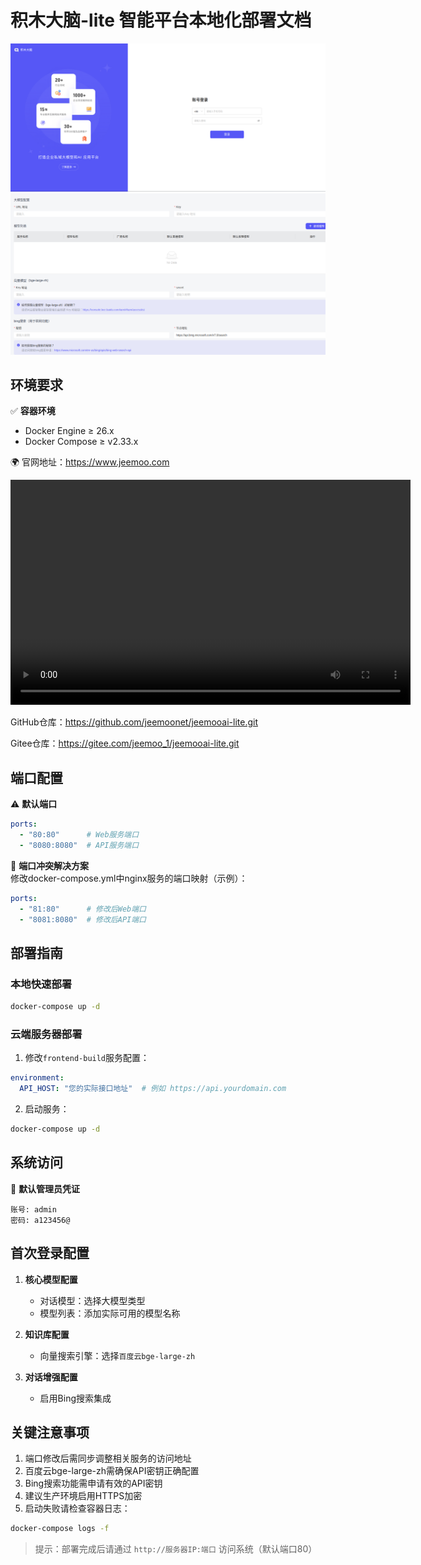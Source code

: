 # 积木大脑-lite 智能平台本地化部署文档




![登录页](image-1.png)
![配置示意图](image.png)

## 环境要求
✅ **容器环境**
- Docker Engine ≥ 26.x
- Docker Compose ≥ v2.33.x

🌍 官网地址：https://www.jeemoo.com

<video width="640" height="360" controls>
  <source src="https://openai-res.jeemoo.com/static/eb-video.mp4" type="video/mp4">
  您的浏览器不支持视频标签。
</video>


GitHub仓库：https://github.com/jeemoonet/jeemooai-lite.git

Gitee仓库：https://gitee.com/jeemoo_1/jeemooai-lite.git


## 端口配置
⚠️ **默认端口**
```yaml
ports:
  - "80:80"      # Web服务端口
  - "8080:8080"  # API服务端口
```

🚨 **端口冲突解决方案**  
修改docker-compose.yml中nginx服务的端口映射（示例）：
```yaml
ports:
  - "81:80"      # 修改后Web端口
  - "8081:8080"  # 修改后API端口
```

## 部署指南
### 本地快速部署
```bash
docker-compose up -d
```

### 云端服务器部署
1. 修改`frontend-build`服务配置：
```yaml
environment:
  API_HOST: "您的实际接口地址"  # 例如 https://api.yourdomain.com
```
2. 启动服务：
```bash
docker-compose up -d
```

## 系统访问
🔑 **默认管理员凭证**
```
账号: admin
密码: a123456@
```

## 首次登录配置
1. **核心模型配置**
   - 对话模型：选择大模型类型
   - 模型列表：添加实际可用的模型名称

2. **知识库配置**
   - 向量搜索引擎：选择`百度云bge-large-zh`

3. **对话增强配置**
   - 启用Bing搜索集成

## 关键注意事项
1. 端口修改后需同步调整相关服务的访问地址
2. 百度云bge-large-zh需确保API密钥正确配置
3. Bing搜索功能需申请有效的API密钥
4. 建议生产环境启用HTTPS加密
5. 启动失败请检查容器日志：
```bash
docker-compose logs -f
```


> 提示：部署完成后请通过 `http://服务器IP:端口` 访问系统（默认端口80）
